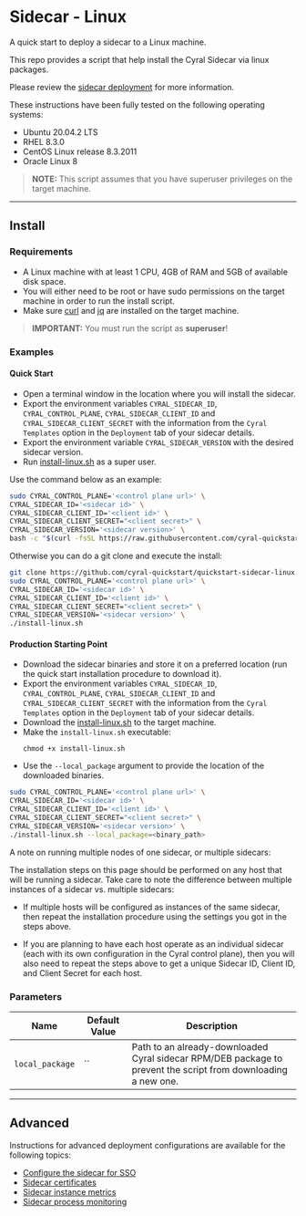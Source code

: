 # Sidecar - Linux

A quick start to deploy a sidecar to a Linux machine.

This repo provides a script that help install the Cyral Sidecar via linux packages.

Please review the [sidecar deployment](https://cyral.com/docs/sidecars/deployment)
for more information.

These instructions have been fully tested on the following operating systems:
- Ubuntu 20.04.2 LTS
- RHEL 8.3.0
- CentOS Linux release 8.3.2011
- Oracle Linux 8

> **NOTE:** This script assumes that you have superuser privileges on the target machine.

---

## Install

### Requirements

* A Linux machine with at least 1 CPU, 4GB of RAM and 5GB of available disk space.
* You will either need to be root or have sudo permissions on the target machine in order to run the install script.
* Make sure [curl](https://curl.se/download.html) and [jq](https://stedolan.github.io/jq/download/) are 
installed on the target machine.

> **IMPORTANT:** You must run the script as **superuser**!

### Examples

#### Quick Start

* Open a terminal window in the location where you will install the sidecar.
* Export the environment variables `CYRAL_SIDECAR_ID`, `CYRAL_CONTROL_PLANE`, 
`CYRAL_SIDECAR_CLIENT_ID` and `CYRAL_SIDECAR_CLIENT_SECRET` with the information 
from the `Cyral Templates` option in the `Deployment` tab of your sidecar details.
* Export the environment variable `CYRAL_SIDECAR_VERSION` with the desired sidecar
version.
* Run [install-linux.sh](https://github.com/cyral-quickstart/quickstart-sidecar-linux/blob/v0.1.0/install-linux.sh) as a super user.

Use the command below as an example:

```bash
sudo CYRAL_CONTROL_PLANE='<control plane url>' \
CYRAL_SIDECAR_ID='<sidecar id>' \
CYRAL_SIDECAR_CLIENT_ID='<client id>' \
CYRAL_SIDECAR_CLIENT_SECRET="<client secret>" \
CYRAL_SIDECAR_VERSION='<sidecar version>' \
bash -c "$(curl -fsSL https://raw.githubusercontent.com/cyral-quickstart/quickstart-sidecar-linux/main/install-linux.sh)"
```

Otherwise you can do a git clone and execute the install:

```bash
git clone https://github.com/cyral-quickstart/quickstart-sidecar-linux.git
sudo CYRAL_CONTROL_PLANE='<control plane url>' \
CYRAL_SIDECAR_ID='<sidecar id>' \
CYRAL_SIDECAR_CLIENT_ID='<client id>' \
CYRAL_SIDECAR_CLIENT_SECRET="<client secret>" \
CYRAL_SIDECAR_VERSION='<sidecar version>' \
./install-linux.sh
```

#### Production Starting Point

* Download the sidecar binaries and store it on a preferred location (run the quick start installation
procedure to download it).
* Export the environment variables `CYRAL_SIDECAR_ID`, `CYRAL_CONTROL_PLANE`, 
`CYRAL_SIDECAR_CLIENT_ID` and `CYRAL_SIDECAR_CLIENT_SECRET` with the information 
from the `Cyral Templates` option in the `Deployment` tab of your sidecar details.
* Download the [install-linux.sh](https://github.com/cyral-quickstart/quickstart-sidecar-linux/blob/v0.1.0/install-linux.sh)
to the target machine.
* Make the `install-linux.sh` executable:
   ```
   chmod +x install-linux.sh
   ```
* Use the `--local_package` argument to provide the location of the downloaded binaries.


```bash
sudo CYRAL_CONTROL_PLANE='<control plane url>' \
CYRAL_SIDECAR_ID='<sidecar id>' \
CYRAL_SIDECAR_CLIENT_ID='<client id>' \
CYRAL_SIDECAR_CLIENT_SECRET="<client secret>" \
CYRAL_SIDECAR_VERSION='<sidecar version>' \
./install-linux.sh --local_package=<binary_path>
```

A note on running multiple nodes of one sidecar, or multiple sidecars:

The installation steps on this page should be performed on any host
that will be running a sidecar. Take care to note the difference
between multiple instances of a sidecar vs. multiple sidecars:

- If multiple hosts will be configured as instances of the same
  sidecar, then repeat the installation procedure using the settings
  you got in the steps above.

- If you are planning to have each host operate as an individual
  sidecar (each with its own configuration in the Cyral control
  plane), then you will also need to repeat the steps above to get a
  unique Sidecar ID, Client ID, and Client Secret for each host.

### Parameters

| Name            | Default Value | Description                                                                                                   |
| --------------- | ------------- | ------------------------------------------------------------------------------------------------------------- |
| `local_package` | ``            | Path to an already-downloaded Cyral sidecar RPM/DEB package to prevent the script from downloading a new one. |

---

## Advanced

Instructions for advanced deployment configurations are available for the following topics:

* [Configure the sidecar for SSO](./docs/sso.md)
* [Sidecar certificates](./docs/certificates.md)
* [Sidecar instance metrics](./docs/metrics.md)
* [Sidecar process monitoring](./docs/process-monitoring.md)
